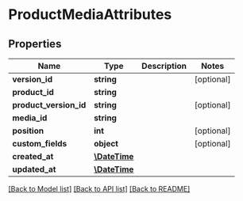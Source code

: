 # ProductMediaAttributes

## Properties
Name | Type | Description | Notes
------------ | ------------- | ------------- | -------------
**version_id** | **string** |  | [optional] 
**product_id** | **string** |  | 
**product_version_id** | **string** |  | [optional] 
**media_id** | **string** |  | 
**position** | **int** |  | [optional] 
**custom_fields** | **object** |  | [optional] 
**created_at** | [**\DateTime**](\DateTime.md) |  | 
**updated_at** | [**\DateTime**](\DateTime.md) |  | 

[[Back to Model list]](../../README.md#documentation-for-models) [[Back to API list]](../../README.md#documentation-for-api-endpoints) [[Back to README]](../../README.md)

